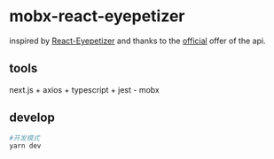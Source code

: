 # mobx-react-eyepetizer
inspired by [React-Eyepetizer](https://github.com/w11p3333/React-Eyepetizer) and thanks to the [official](http://www.kaiyanapp.com/) offer of the api.
## tools
next.js + axios + typescript + jest - mobx
## develop
```sh
#开发模式
yarn dev
```

